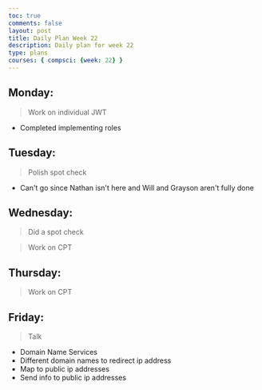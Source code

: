 ```yaml
---
toc: true
comments: false
layout: post
title: Daily Plan Week 22
description: Daily plan for week 22
type: plans
courses: { compsci: {week: 22} }
---
```


## Monday:
> Work on individual JWT
- Completed implementing roles

## Tuesday:
> Polish spot check
- Can't go since Nathan isn't here and Will and Grayson aren't fully done

## Wednesday:
> Did a spot check

> Work on CPT

## Thursday:
> Work on CPT

## Friday:
> Talk
- Domain Name Services
- Different domain names to redirect ip address
- Map to public ip addresses
- Send info to public ip addresses
